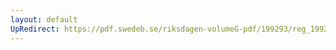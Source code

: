 ```yaml
---
layout: default
UpRedirect: https://pdf.swedeb.se/riksdagen-volumeG-pdf/199293/reg_199293/reg_199293_0589.pdf
---
```

